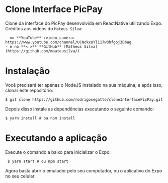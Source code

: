 # Clone Interface PicPay

Clone da interface do PicPay desenvolvida em ReactNative utilizando Expo.
Créditos aos vídeos do `Mateus Silva`:
    
    - no **YouTube** :video_camera: https://www.youtube.com/channel/UCNckxUYl117w3hfgoj3DbWg
    - e no **< >** **GitHub** [Matheus Silva](https://github.com/maateusilva/)

# Instalação 
Você precisará ter apenas o NodeJS instalado na sua máquina, e após isso, clonar este repositório:

    $ git clone https://github.com/rodrigosegatto/cloneInterfacePicPay.git

Depois disso instale as dependências executando o seguinte comando:

    $ yarn install # ou npm install

# Executando a aplicação

Execute o comando a baixo para inicializar o Expo:

     $ yarn start # ou npm start

Agora basta abrir o emulador pelo seu computador, ou o aplicativo do Expo no seu celular